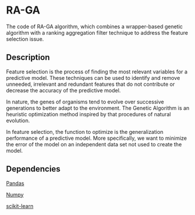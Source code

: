 # RA-GA
The code of RA-GA algorithm, which combines a wrapper-based genetic algorithm with a ranking aggregation filter technique to address the feature selection issue.

## Description
Feature selection is the process of finding the most relevant variables for a predictive model. These techniques can be used to identify and remove unneeded, irrelevant and redundant features that do not contribute or decrease the accuracy of the predictive model.

In nature, the genes of organisms tend to evolve over successive generations to better adapt to the environment. The Genetic Algorithm is an heuristic optimization method inspired by that procedures of natural evolution.

In feature selection, the function to optimize is the generalization performance of a predictive model. More specifically, we want to minimize the error of the model on an independent data set not used to create the model.




## Dependencies
[Pandas](https://pandas.pydata.org/)

[Numpy](http://www.numpy.org/)

[scikit-learn](http://scikit-learn.org/stable/)



